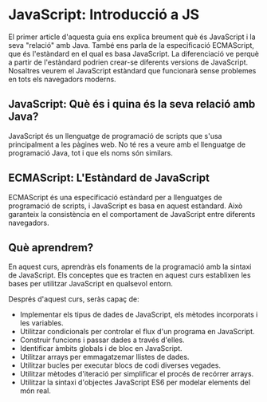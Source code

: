 # JavaScript: Introducció a JS

El primer article d'aquesta guia ens explica breument què és JavaScript i la seva "relació" amb Java. També ens parla de la especificació ECMAScript, que és l'estàndard en el qual es basa JavaScript. La diferenciació ve perquè a partir de l'estàndard podrien crear-se diferents versions de JavaScript. Nosaltres veurem el JavaScript estàndard que funcionarà sense problemes en tots els navegadors moderns.

## JavaScript: Què és i quina és la seva relació amb Java?

JavaScript és un llenguatge de programació de scripts que s'usa principalment a les pàgines web. No té res a veure amb el llenguatge de programació Java, tot i que els noms són similars.

## ECMAScript: L'Estàndard de JavaScript

ECMAScript és una especificació estàndard per a llenguatges de programació de scripts, i JavaScript es basa en aquest estàndard. Això garanteix la consistència en el comportament de JavaScript entre diferents navegadors.

## Què aprendrem?

En aquest curs, aprendràs els fonaments de la programació amb la sintaxi de JavaScript. Els conceptes que es tracten en aquest curs establixen les bases per utilitzar JavaScript en qualsevol entorn.

Després d'aquest curs, seràs capaç de:

- Implementar els tipus de dades de JavaScript, els mètodes incorporats i les variables.
- Utilitzar condicionals per controlar el flux d'un programa en JavaScript.
- Construir funcions i passar dades a través d'elles.
- Identificar àmbits globals i de bloc en JavaScript.
- Utilitzar arrays per emmagatzemar llistes de dades.
- Utilitzar bucles per executar blocs de codi diverses vegades.
- Utilitzar mètodes d'iteració per simplificar el procés de recórrer arrays.
- Utilitzar la sintaxi d'objectes JavaScript ES6 per modelar elements del món real.

